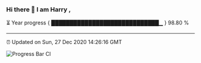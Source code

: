 ### Hi there 👋 I am Harry , 

⏳ Year progress { █████████████████████████████▁ } 98.80 %

---

⏰ Updated on Sun, 27 Dec 2020 14:26:16 GMT

![Progress Bar CI](https://github.com/duykhang68/duykhang68/workflows/Progress%20Bar%20CI/badge.svg)

